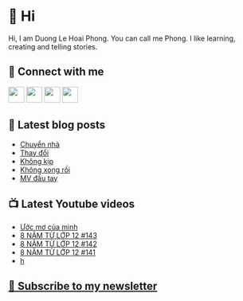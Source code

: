 # 👋 Hi

Hi, I am Duong Le Hoai Phong. You can call me Phong. I like learning, creating and telling stories.

## 🔗 Connect with me
[<img height="32" width="32" src="https://cdn.jsdelivr.net/npm/simple-icons@v3/icons/youtube.svg" />](https://www.youtube.com/channel/UCXykqt3V2-9bYXKWZRcH0rA)
[<img height="32" width="32" src="https://cdn.jsdelivr.net/npm/simple-icons@v3/icons/instagram.svg" />](https://www.instagram.com/dlhoaiphong)
[<img height="32" width="32" src="https://cdn.jsdelivr.net/npm/simple-icons@v3/icons/facebook.svg" />](https://www.facebook.com/dlhoaiphong)
[<img height="32" width="32" src="https://cdn.jsdelivr.net/npm/simple-icons@v3/icons/linkedin.svg" />](https://www.linkedin.com/in/dlhoaiphong)

## 📝 Latest blog posts

<!-- BLOG-POST-LIST:START -->
- [Chuyển nhà](https://phongduong.dev/blog/2021/09/chuyen-nha/)
- [Thay đổi](https://phongduong.dev/blog/2021/09/thay-doi/)
- [Không kịp](https://phongduong.dev/blog/2021/09/khong-kip/)
- [Không xong rồi](https://phongduong.dev/blog/2021/09/khong-xong-roi/)
- [MV đầu tay](https://phongduong.dev/blog/2021/09/mv-dau-tay/)
<!-- BLOG-POST-LIST:END -->

## 📺 Latest Youtube videos

<!-- YOUTUBE-VIDEO-LIST:START -->
- [Ước mơ của mình](https://www.youtube.com/watch?v=rT96JjJprJo)
- [8 NĂM TỪ LỚP 12 #143](https://www.youtube.com/watch?v=jXgQNnpplXo)
- [8 NĂM TỪ LỚP 12 #142](https://www.youtube.com/watch?v=Du0XCWwkK4I)
- [8 NĂM TỪ LỚP 12 #141](https://www.youtube.com/watch?v=gywsgwI6euE)
- [h](https://www.youtube.com/watch?v=31H76oaLXs4)
<!-- YOUTUBE-VIDEO-LIST:END -->

## [💌 Subscribe to my newsletter](https://phongever.substack.com/)
